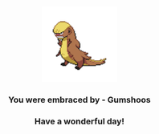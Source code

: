 <p align="center">
    <img src="https://raw.githubusercontent.com/PokeAPI/sprites/master/sprites/pokemon/735.png" width="150" height="150">
</p>
<h3 align="center">You were embraced by - <b>Gumshoos</b></h3>
<h3 align="center">Have a wonderful day!</h3>
